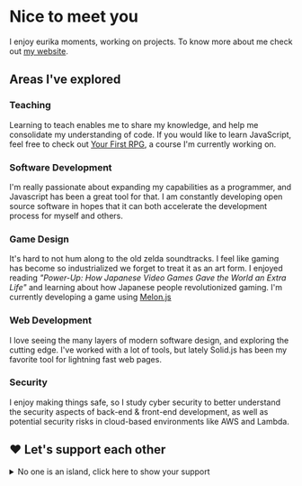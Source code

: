 # Nice to meet you
I enjoy eurika moments, working on projects. To know more about me check out [my website](https://webslc.com).

## Areas I've explored

### Teaching
Learning to teach enables me to share my knowledge, and help me consolidate my understanding of code. If you would like to learn JavaScript, feel free to check out [Your First RPG](https://yourfirstrpg.com), a course I'm currently working on.

### Software Development 
I'm really passionate about expanding my capabilities as a programmer, and Javascript has been a great tool for that. I am constantly developing open source software in hopes that it can both accelerate the development process for myself and others.

### Game Design
 It's hard to not hum along to the old zelda soundtracks. I feel like gaming has become so industrialized we forget to treat it as an art form. I enjoyed reading *"Power-Up: How Japanese Video Games Gave the World an Extra Life"* and learning about how Japanese people revolutionized gaming. I'm currently developing a game using [Melon.js](https://melonjs.org/)

### Web Development
I love seeing the many layers of modern software design, and exploring the cutting edge. I've worked with a lot of tools, but lately Solid.js has been my favorite tool for lightning fast web pages.

### Security
I enjoy making things safe, so I study cyber security to better understand the security aspects of back-end & front-end development, as well as potential security risks in cloud-based environments like AWS and Lambda.


## ❤️ Let's support each other
<details>
  <summary>No one is an island, click here to show your support</summary>
 
 ### What can we do?

- [Let's rebuild Native Communities](https://www.firstnations.org/fndi_donate/)
- [Let's defend worker's rights in gaming](https://www.gofundme.com/f/abk-strike-fund)
- [Let's support Ukraine](https://github.com/L1lith/L1lith/blob/main/README.md)
- [Let's aid Afghanistan](https://www.unicef.org/emergencies/delivering-support-afghanistans-children)
- [Let's protect the environment](https://citizensclimatelobby.org/)
- [Let's pass Right to Repair](https://fighttorepair.org/donate/)
- [Let's save LGBTQ+ lives](https://www.thetrevorproject.org/)
- [Let's stop gun violence in America](https://www.csgv.org/)
- Let's do more: [GiveWell](https://givewell.org/), [GoFundMe](https://www.gofundme.com/c/blog/best-charities-to-donate-to]), [Charity Navigator](https://www.charitynavigator.org/)

[Read more about the issues I care about here](https://webslc.com/musings/important-issues/)
</details>
